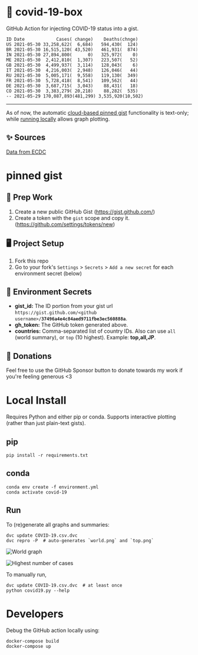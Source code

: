 # 🏥 covid-19-box

GitHub Action for injecting COVID-19 status into a gist.

```
ID Date            Cases( change)    Deaths(chnge)
US 2021-05-30 33,258,622(  6,684)   594,430(  124)
BR 2021-05-30 16,515,120( 43,520)   461,931(  874)
IN 2021-05-30 27,894,800(      0)   325,972(    0)
ME 2021-05-30  2,412,810(  1,307)   223,507(   52)
GB 2021-05-30  4,499,937(  3,114)   128,043(    6)
IT 2021-05-30  4,216,003(  2,948)   126,046(   44)
RU 2021-05-30  5,005,171(  9,558)   119,130(  349)
FR 2021-05-30  5,728,418(  8,541)   109,562(   44)
DE 2021-05-30  3,687,715(  3,043)    88,431(   18)
CO 2021-05-30  3,383,279( 20,218)    88,282(  535)
-- 2021-05-29 170,087,893(481,299) 3,535,920(10,502)
```

---

As of now, the automatic [cloud-based pinned gist](#pinned-gist) functionality is text-only;
while [running locally](#local-install) allows graph plotting.

## ✨ Sources

[Data from ECDC](https://www.ecdc.europa.eu/en/publications-data/download-todays-data-geographic-distribution-covid-19-cases-worldwide)

# pinned gist

## 🎒 Prep Work
1. Create a new public GitHub Gist (https://gist.github.com/)
1. Create a token with the `gist` scope and copy it. (https://github.com/settings/tokens/new)

## 🖥 Project Setup
1. Fork this repo
1. Go to your fork's `Settings` > `Secrets` > `Add a new secret` for each environment secret (below)

## 🤫 Environment Secrets
- **gist_id:** The ID portion from your gist url `https://gist.github.com/<github username>/`**`37496a4e4c84aed9711fbe3ec560888a`**.
- **gh_token:** The GitHub token generated above.
- **countries:** Comma-separated list of country IDs. Also can use `all` (world summary), or `top` (10 highest). Example: **top,all,JP**.

## 💸 Donations

Feel free to use the GitHub Sponsor button to donate towards my work if you're feeling generous <3

# Local Install

Requires Python and either pip or conda. Supports interactive plotting (rather than just plain-text gists).

## pip

```
pip install -r requirements.txt
```

## conda

```
conda env create -f environment.yml
conda activate covid-19
```

## Run

To (re)generate all graphs and summaries:

```
dvc update COVID-19.csv.dvc
dvc repro -P  # auto-generates `world.png` and `top.png`
```

![World graph](world.png)

![Highest number of cases](top.png)

To manually run,

```
dvc update COVID-19.csv.dvc  # at least once
python covid19.py --help
```

# Developers

Debug the GitHub action locally using:

```
docker-compose build
docker-compose up
```
